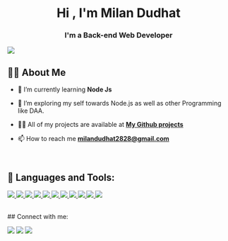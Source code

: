 <h1 align="center">Hi , I'm Milan Dudhat</h1>
<h3 align="center">I'm a Back-end Web Developer</h3>

[![](https://visitcount.itsvg.in/api?id=milandudhat&icon=0&color=1)](https://visitcount.itsvg.in)

## 🙋‍♂️ About Me
- 🌱 I’m currently learning **Node Js**

- 👯 I’m exploring my self towards Node.js as well as other Programming like DAA.

- 👨‍💻 All of my projects are available at **[My Github projects](https://github.com/milandudhat)**

- 📫 How to reach me **milandudhat2828@gmail.com**

<br/>

## 🚀 Languages and Tools:

<p align="left"> 
    <a href="https://www.mongodb.com/" target="_blank"> <img src="https://img.icons8.com/color/48/000000/mongodb.png"/> </a>
    <a href="https://reactjs.org/" target="_blank"> <img src="https://img.icons8.com/color/48/000000/react-native.png"/> </a>
    <a href="https://nodejs.org/en/" target="_blank"> <img src="https://img.icons8.com/color/48/000000/nodejs.png"/> </a>
    <a href="https://www.php.net/" target="_blank"> <img src="https://img.icons8.com/officel/48/000000/php-logo.png"/> </a>
    <a href="https://docs.microsoft.com/en-us/cpp/?view=msvc-170" target="_blank"> <img src="https://img.icons8.com/color/48/000000/c-plus-plus-logo.png"/> </a>
    <a href="https://devdocs.io/c/" target="_blank"> <img src="https://img.icons8.com/color/48/000000/c-programming.png"/> </a>
    <a href="https://docs.python.org/3/" target="_blank"> <img src="https://img.icons8.com/color/48/000000/python--v1.png"/> </a>
    <a href="https://docs.oracle.com/en/java/" target="_blank"> <img src="https://img.icons8.com/color/48/000000/java-coffee-cup-logo--v1.png"/> </a>
    <a href="https://dev.mysql.com/doc/" target="_blank"> <img src="https://img.icons8.com/color/48/000000/mysql-logo.png"/> </a>
    <a href="https://getbootstrap.com/docs/5.1/getting-started/introduction/" target="_blank"> <img src="https://img.icons8.com/color/48/000000/bootstrap.png"/> </a>
    <a href="https://developer.mozilla.org/en-US/docs/Web/JavaScript" target="_blank"> <img src="https://img.icons8.com/color/48/000000/javascript.png"/> </a>
    
</p>

<br/>
## Connect with me:
<p align="left">

<a href = "https://www.linkedin.com/in/milan-dudhat-b45166216/"><img src="https://img.icons8.com/fluent/48/000000/linkedin.png"/></a>
<a href = "https://twitter.com/_milndudhat_"><img src="https://img.icons8.com/fluent/48/000000/twitter.png"/></a>
<a href = "https://www.instagram.com/_milan.dudhat_/"><img src="https://img.icons8.com/fluent/48/000000/instagram-new.png"/></a>

</p>
  
